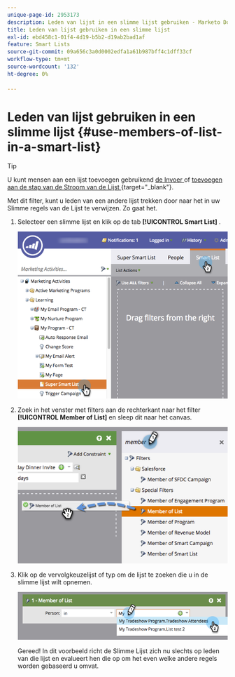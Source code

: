 ```yaml
---
unique-page-id: 2953173
description: Leden van lijst in een slimme lijst gebruiken - Marketo Docs - Productdocumentatie
title: Leden van lijst gebruiken in een slimme lijst
exl-id: ebd458c1-01f4-4d19-b5b2-d19ab2bad1af
feature: Smart Lists
source-git-commit: 09a656c3a0d0002edfa1a61b987bff4c1dff33cf
workflow-type: tm+mt
source-wordcount: '132'
ht-degree: 0%

---
```


# Leden van lijst gebruiken in een slimme lijst {#use-members-of-list-in-a-smart-list}

>[!TIP]
>
>U kunt mensen aan een lijst toevoegen gebruikend [ de Invoer ](/help/marketo/getting-started/quick-wins/import-a-list-of-people.md) of [ toevoegen aan de stap van de Stroom van de Lijst ](/help/marketo/product-docs/core-marketo-concepts/smart-campaigns/flow-actions/add-to-list.md){target="_blank"}.

Met dit filter, kunt u leden van een andere lijst trekken door naar het in uw Slimme regels van de Lijst te verwijzen. Zo gaat het.

1. Selecteer een slimme lijst en klik op de tab **[!UICONTROL Smart List]** .

   ![](assets/smartlist-sltab.png)

1. Zoek in het venster met filters aan de rechterkant naar het filter **[!UICONTROL Member of List]** en sleep dit naar het canvas.

   ![](assets/use-members-of-list-in-a-smart-list-2nd.png)

1. Klik op de vervolgkeuzelijst of typ om de lijst te zoeken die u in de slimme lijst wilt opnemen.

   ![](assets/memberoflist.png)

   Gereed! In dit voorbeeld richt de Slimme Lijst zich nu slechts op leden van die lijst en evalueert hen die op om het even welke andere regels worden gebaseerd u omvat.
